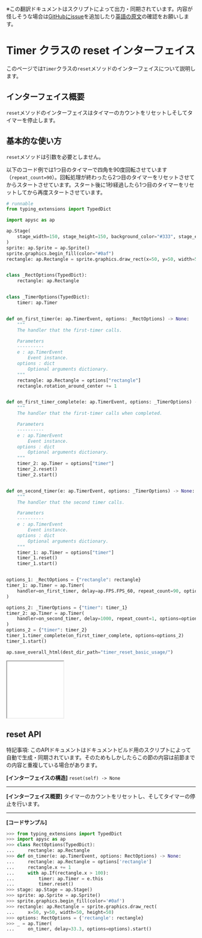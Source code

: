 <span class="inconspicuous-txt">※この翻訳ドキュメントはスクリプトによって出力・同期されています。内容が怪しそうな場合は<a href="https://github.com/simon-ritchie/apysc/issues" target="_blank">GitHubにissue</a>を追加したり[英語の原文](https://simon-ritchie.github.io/apysc/en/timer_reset.html)の確認をお願いします。</span>

# Timer クラスの reset インターフェイス

このページでは`Timer`クラスの`reset`メソッドのインターフェイスについて説明します。

## インターフェイス概要

`reset`メソッドのインターフェイスはタイマーのカウントをリセットしそしてタイマーを停止します。

## 基本的な使い方

`reset`メソッドは引数を必要としません。

以下のコード例では1つ目のタイマーで四角を90度回転させています（`repeat_count=90`）。回転処理が終わったら2つ目のタイマーをリセットさせてからスタートさせています。スタート後に1秒経過したら1つ目のタイマーをリセットしてから再度スタートさせています。

```py
# runnable
from typing_extensions import TypedDict

import apysc as ap

ap.Stage(
    stage_width=150, stage_height=150, background_color="#333", stage_elem_id="stage"
)
sprite: ap.Sprite = ap.Sprite()
sprite.graphics.begin_fill(color="#0af")
rectangle: ap.Rectangle = sprite.graphics.draw_rect(x=50, y=50, width=50, height=50)


class _RectOptions(TypedDict):
    rectangle: ap.Rectangle


class _TimerOptions(TypedDict):
    timer: ap.Timer


def on_first_timer(e: ap.TimerEvent, options: _RectOptions) -> None:
    """
    The handler that the first-timer calls.

    Parameters
    ----------
    e : ap.TimerEvent
        Event instance.
    options : dict
        Optional arguments dictionary.
    """
    rectangle: ap.Rectangle = options["rectangle"]
    rectangle.rotation_around_center += 1


def on_first_timer_complete(e: ap.TimerEvent, options: _TimerOptions) -> None:
    """
    The handler that the first-timer calls when completed.

    Parameters
    ----------
    e : ap.TimerEvent
        Event instance.
    options : dict
        Optional arguments dictionary.
    """
    timer_2: ap.Timer = options["timer"]
    timer_2.reset()
    timer_2.start()


def on_second_timer(e: ap.TimerEvent, options: _TimerOptions) -> None:
    """
    The handler that the second timer calls.

    Parameters
    ----------
    e : ap.TimerEvent
        Event instance.
    options : dict
        Optional arguments dictionary.
    """
    timer_1: ap.Timer = options["timer"]
    timer_1.reset()
    timer_1.start()


options_1: _RectOptions = {"rectangle": rectangle}
timer_1: ap.Timer = ap.Timer(
    handler=on_first_timer, delay=ap.FPS.FPS_60, repeat_count=90, options=options_1
)

options_2: _TimerOptions = {"timer": timer_1}
timer_2: ap.Timer = ap.Timer(
    handler=on_second_timer, delay=1000, repeat_count=1, options=options_2
)
options_2 = {"timer": timer_2}
timer_1.timer_complete(on_first_timer_complete, options=options_2)
timer_1.start()

ap.save_overall_html(dest_dir_path="timer_reset_basic_usage/")
```

<iframe src="static/timer_reset_basic_usage/index.html" width="150" height="150"></iframe>

## reset API

<span class="inconspicuous-txt">特記事項: このAPIドキュメントはドキュメントビルド用のスクリプトによって自動で生成・同期されています。そのためもしかしたらこの節の内容は前節までの内容と重複している場合があります。</span>

**[インターフェイスの構造]** `reset(self) -> None`<hr>

**[インターフェイス概要]** タイマーのカウントをリセットし、そしてタイマーの停止を行います。<hr>

**[コードサンプル]**

```py
>>> from typing_extensions import TypedDict
>>> import apysc as ap
>>> class RectOptions(TypedDict):
...     rectangle: ap.Rectangle
>>> def on_timer(e: ap.TimerEvent, options: RectOptions) -> None:
...     rectangle: ap.Rectangle = options['rectangle']
...     rectangle.x += 1
...     with ap.If(rectangle.x > 100):
...         timer: ap.Timer = e.this
...         timer.reset()
>>> stage: ap.Stage = ap.Stage()
>>> sprite: ap.Sprite = ap.Sprite()
>>> sprite.graphics.begin_fill(color='#0af')
>>> rectangle: ap.Rectangle = sprite.graphics.draw_rect(
...     x=50, y=50, width=50, height=50)
>>> options: RectOptions = {'rectangle': rectangle}
>>> _ = ap.Timer(
...     on_timer, delay=33.3, options=options).start()
```